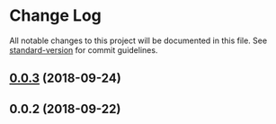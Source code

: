 # Change Log

All notable changes to this project will be documented in this file. See [standard-version](https://github.com/conventional-changelog/standard-version) for commit guidelines.

<a name="0.0.3"></a>
## [0.0.3](https://github.com/svenanders/udate/compare/v0.0.2...v0.0.3) (2018-09-24)



<a name="0.0.2"></a>
## 0.0.2 (2018-09-22)
